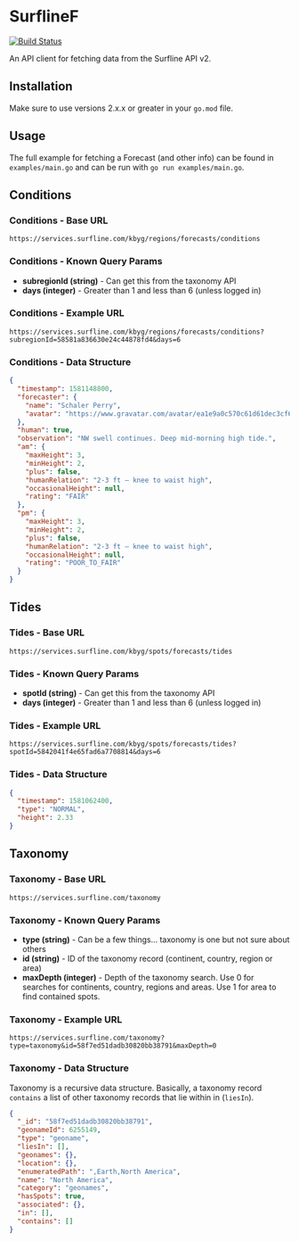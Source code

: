 # SurflineF

[![Build Status](https://travis-ci.org/mhelmetag/surflinef.svg?branch=master)](https://travis-ci.org/mhelmetag/surflinef)

An API client for fetching data from the Surfline API v2.

## Installation

Make sure to use versions 2.x.x or greater in your `go.mod` file.

## Usage

The full example for fetching a Forecast (and other info) can be found in `examples/main.go` and can be run with `go run examples/main.go`.

## Conditions

### Conditions - Base URL

`https://services.surfline.com/kbyg/regions/forecasts/conditions`

### Conditions - Known Query Params

- **subregionId (string)** - Can get this from the taxonomy API
- **days (integer)** - Greater than 1 and less than 6 (unless logged in)

### Conditions - Example URL

`https://services.surfline.com/kbyg/regions/forecasts/conditions?subregionId=58581a836630e24c44878fd4&days=6`

### Conditions - Data Structure

```json
{
  "timestamp": 1581148800,
  "forecaster": {
    "name": "Schaler Perry",
    "avatar": "https://www.gravatar.com/avatar/ea1e9a0c570c61d61dec3cf6ea26a85e?d=mm"
  },
  "human": true,
  "observation": "NW swell continues. Deep mid-morning high tide.",
  "am": {
    "maxHeight": 3,
    "minHeight": 2,
    "plus": false,
    "humanRelation": "2-3 ft – knee to waist high",
    "occasionalHeight": null,
    "rating": "FAIR"
  },
  "pm": {
    "maxHeight": 3,
    "minHeight": 2,
    "plus": false,
    "humanRelation": "2-3 ft – knee to waist high",
    "occasionalHeight": null,
    "rating": "POOR_TO_FAIR"
  }
}
```

## Tides

### Tides - Base URL

`https://services.surfline.com/kbyg/spots/forecasts/tides`

### Tides - Known Query Params

- **spotId (string)** - Can get this from the taxonomy API
- **days (integer)** - Greater than 1 and less than 6 (unless logged in)

### Tides - Example URL

`https://services.surfline.com/kbyg/spots/forecasts/tides?spotId=5842041f4e65fad6a7708814&days=6`

### Tides - Data Structure

```json
{
  "timestamp": 1581062400,
  "type": "NORMAL",
  "height": 2.33
}
```

## Taxonomy

### Taxonomy - Base URL

`https://services.surfline.com/taxonomy`

### Taxonomy - Known Query Params

- **type (string)** - Can be a few things... taxonomy is one but not sure about others
- **id (string)** - ID of the taxonomy record (continent, country, region or area)
- **maxDepth (integer)** - Depth of the taxonomy search. Use 0 for searches for continents, country, regions and areas. Use 1 for area to find contained spots.

### Taxonomy - Example URL

`https://services.surfline.com/taxonomy?type=taxonomy&id=58f7ed51dadb30820bb38791&maxDepth=0`

### Taxonomy - Data Structure

Taxonomy is a recursive data structure. Basically, a taxonomy record `contains` a list of other taxonomy records that lie within in (`liesIn`).

```json
{
  "_id": "58f7ed51dadb30820bb38791",
  "geonameId": 6255149,
  "type": "geoname",
  "liesIn": [],
  "geonames": {},
  "location": {},
  "enumeratedPath": ",Earth,North America",
  "name": "North America",
  "category": "geonames",
  "hasSpots": true,
  "associated": {},
  "in": [],
  "contains": []
}
```
